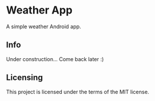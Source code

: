 # Weather App
A simple weather Android app.

## Info
Under construction... Come back later :)

## Licensing
This project is licensed under the terms of the MIT license.